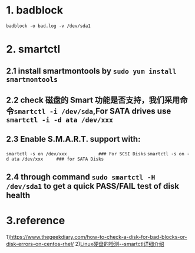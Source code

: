 # 1. badblock
```shell
badblock -o bad.log -v /dev/sda1
```
# 2. smartctl
## 2.1 install smartmontools by `sudo yum install smartmontools`
## 2.2 check 磁盘的 Smart 功能是否支持，我们采用命令`smartctl -i /dev/sda`,For SATA drives use `smartctl -i -d ata /dev/xxx`
## 2.3 Enable S.M.A.R.T. support with:
`smartctl -s on /dev/xxx            ### For SCSI Disks`
`smartctl -s on -d ata /dev/xxx     ### for SATA Disks`
## 2.4 through command `sudo smartctl -H /dev/sda1` to get a quick PASS/FAIL test of disk health

# 3.reference 
1)https://www.thegeekdiary.com/how-to-check-a-disk-for-bad-blocks-or-disk-errors-on-centos-rhel/
2)[Linux硬盘的检测--smartctl详细介绍](https://www.cnblogs.com/fiberhome/p/8275961.html)


